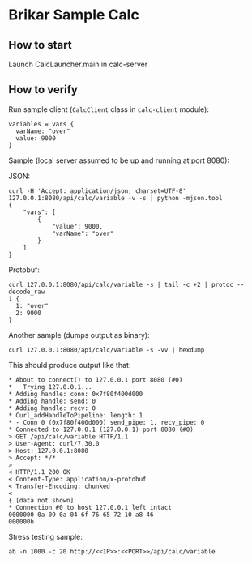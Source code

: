 Brikar Sample Calc
==================

## How to start

Launch CalcLauncher.main in calc-server

## How to verify

Run sample client (``CalcClient`` class in ``calc-client`` module):

```
variables = vars {
  varName: "over"
  value: 9000
}
```

Sample (local server assumed to be up and running at port 8080):

JSON:

```
curl -H 'Accept: application/json; charset=UTF-8' 127.0.0.1:8080/api/calc/variable -v -s | python -mjson.tool
{
    "vars": [
        {
            "value": 9000,
            "varName": "over"
        }
    ]
}
```

Protobuf:

```
curl 127.0.0.1:8080/api/calc/variable -s | tail -c +2 | protoc --decode_raw
1 {
  1: "over"
  2: 9000
}
```

Another sample (dumps output as binary):

```
curl 127.0.0.1:8080/api/calc/variable -s -vv | hexdump
```

This should produce output like that:

```
* About to connect() to 127.0.0.1 port 8080 (#0)
*   Trying 127.0.0.1...
* Adding handle: conn: 0x7f80f400d000
* Adding handle: send: 0
* Adding handle: recv: 0
* Curl_addHandleToPipeline: length: 1
* - Conn 0 (0x7f80f400d000) send_pipe: 1, recv_pipe: 0
* Connected to 127.0.0.1 (127.0.0.1) port 8080 (#0)
> GET /api/calc/variable HTTP/1.1
> User-Agent: curl/7.30.0
> Host: 127.0.0.1:8080
> Accept: */*
>
< HTTP/1.1 200 OK
< Content-Type: application/x-protobuf
< Transfer-Encoding: chunked
<
{ [data not shown]
* Connection #0 to host 127.0.0.1 left intact
0000000 0a 09 0a 04 6f 76 65 72 10 a8 46
000000b
```

Stress testing sample:

```
ab -n 1000 -c 20 http://<<IP>>:<<PORT>>/api/calc/variable
```
